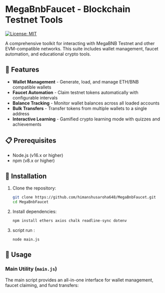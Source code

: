 # MegaBnbFaucet - Blockchain Testnet Tools

[![License: MIT](https://img.shields.io/badge/License-MIT-yellow.svg)](https://opensource.org/licenses/MIT)

A comprehensive toolkit for interacting with MegaBNB Testnet and other EVM-compatible networks. This suite includes wallet management, faucet automation, and educational crypto tools.

## 🌟 Features

- **Wallet Management** - Generate, load, and manage ETH/BNB compatible wallets
- **Faucet Automation** - Claim testnet tokens automatically with configurable intervals
- **Balance Tracking** - Monitor wallet balances across all loaded accounts
- **Bulk Transfers** - Transfer tokens from multiple wallets to a single address
- **Interactive Learning** - Gamified crypto learning mode with quizzes and achievements

## 📋 Prerequisites

- Node.js (v16.x or higher)
- npm (v8.x or higher)

## 🚀 Installation

1. Clone the repository:
   ```bash
   git clone https://github.com/himanshusaroha648/MegaBnbFaucet.git
   cd MegaBnbFaucet
   ```

2. Install dependencies:
   ```bash
   npm install ethers axios chalk readline-sync dotenv 
   ```

3. script run :
   ```
   node main.js
   ```

## 💼 Usage

### Main Utility (`main.js`)

The main script provides an all-in-one interface for wallet management, faucet claiming, and fund transfers:

